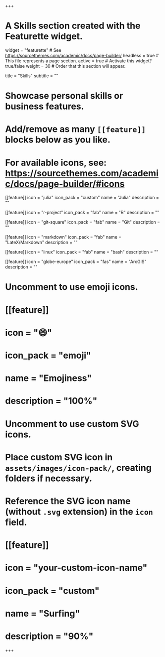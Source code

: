 +++
# A Skills section created with the Featurette widget.
widget = "featurette"  # See https://sourcethemes.com/academic/docs/page-builder/
headless = true  # This file represents a page section.
active = true  # Activate this widget? true/false
weight = 30  # Order that this section will appear.

title = "Skills"
subtitle = ""

# Showcase personal skills or business features.
#
# Add/remove as many `[[feature]]` blocks below as you like.
#
# For available icons, see: https://sourcethemes.com/academic/docs/page-builder/#icons

[[feature]]
  icon = "julia"
  icon_pack = "custom"
  name = "Julia"
  description = ""

[[feature]]
  icon = "r-project"
  icon_pack = "fab"
  name = "R"
  description = ""  

[[feature]]
  icon = "git-square"
  icon_pack = "fab"
  name = "Git"
  description = ""  

[[feature]]
  icon = "markdown"
  icon_pack = "fab"
  name = "LateX/Markdown"
  description = ""

[[feature]]
  icon = "linux"
  icon_pack = "fab"
  name = "bash"
  description = ""  

[[feature]]
  icon = "globe-europe"
  icon_pack = "fas"
  name = "ArcGIS"
  description = ""


# Uncomment to use emoji icons.
# [[feature]]
#  icon = ":smile:"
#  icon_pack = "emoji"
#  name = "Emojiness"
#  description = "100%"  

# Uncomment to use custom SVG icons.
# Place custom SVG icon in `assets/images/icon-pack/`, creating folders if necessary.
# Reference the SVG icon name (without `.svg` extension) in the `icon` field.
# [[feature]]
#  icon = "your-custom-icon-name"
#  icon_pack = "custom"
#  name = "Surfing"
#  description = "90%"

+++
